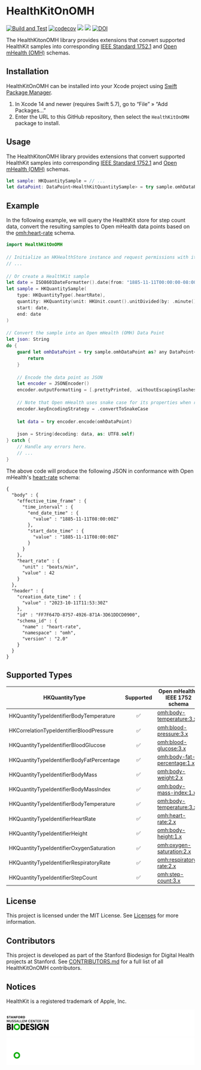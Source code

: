 <!--
                  
This source file is part of the HealthKitOnFHIR open source project

SPDX-FileCopyrightText: 2022 Stanford University and the project authors (see CONTRIBUTORS.md)

SPDX-License-Identifier: MIT
             
-->

# HealthKitOnOMH

[![Build and Test](https://github.com/StanfordBDHG/HealthKitOnOMH/actions/workflows/build-and-test.yml/badge.svg)](https://github.com/StanfordBDHG/HealthKitOnOMH/actions/workflows/build-and-test.yml)
[![codecov](https://codecov.io/gh/StanfordBDHG/HealthKitOnOMH/branch/main/graph/badge.svg?token=17BMMYE3AC)](https://codecov.io/gh/StanfordBDHG/HealthKitOnOMH)
[![](https://img.shields.io/endpoint?url=https%3A%2F%2Fswiftpackageindex.com%2Fapi%2Fpackages%2FStanfordBDHG%2FHealthKitOnOMH%2Fbadge%3Ftype%3Dswift-versions)](https://swiftpackageindex.com/StanfordBDHG/HealthKitOnOMH)
[![](https://img.shields.io/endpoint?url=https%3A%2F%2Fswiftpackageindex.com%2Fapi%2Fpackages%2FStanfordBDHG%2FHealthKitOnOMH%2Fbadge%3Ftype%3Dplatforms)](https://swiftpackageindex.com/StanfordBDHG/HealthKitOnOMH)
[![DOI](https://zenodo.org/badge/575941100.svg)](https://doi.org/10.5281/zenodo.14004334)


The HealthKitonOMH library provides extensions that convert supported HealthKit samples into corresponding [IEEE Standard 1752.1](https://opensource.ieee.org/omh/1752) and [Open mHealth (OMH)](https://www.openmhealth.org/documentation/#/overview/get-started) schemas.


## Installation
HealthKitOnOMH can be installed into your Xcode project using [Swift Package Manager](https://github.com/apple/swift-package-manager).

1. In Xcode 14 and newer (requires Swift 5.7), go to “File” » “Add Packages...”
2. Enter the URL to this GitHub repository, then select the `HealthKitOnOMH` package to install.

## Usage

The HealthKitonOMH library provides extensions that convert supported HealthKit samples into corresponding [IEEE Standard 1752.1](https://opensource.ieee.org/omh/1752) and [Open mHealth (OMH)](https://www.openmhealth.org/documentation/#/overview/get-started) schemas.

```swift
let sample: HKQuantitySample = // ...
let dataPoint: DataPoint<HealthKitQuantitySample> = try sample.omhDataPoint
```

## Example

In the following example, we will query the HealthKit store for step count data, convert the resulting samples to Open mHealth data points based on the [omh:heart-rate](https://www.openmhealth.org/documentation/#/schema-docs/schema-library/schemas/omh_heart-rate) schema.

```swift
import HealthKitOnOMH

// Initialize an HKHealthStore instance and request permissions with it
// ...

// Or create a HealthKit sample
let date = ISO8601DateFormatter().date(from: "1885-11-11T00:00:00-08:00") ?? .now
let sample = HKQuantitySample(
    type: HKQuantityType(.heartRate),
    quantity: HKQuantity(unit: HKUnit.count().unitDivided(by: .minute()), doubleValue: 42.0),
    start: date,
    end: date
)

// Convert the sample into an Open mHealth (OMH) Data Point
let json: String
do {
    guard let omhDataPoint = try sample.omhDataPoint as? any DataPoint<HeartRate> else {
        return
    }
            
    // Encode the data point as JSON
    let encoder = JSONEncoder()
    encoder.outputFormatting = [.prettyPrinted, .withoutEscapingSlashes, .sortedKeys]
    
    // Note that Open mHealth uses snake case for its properties when represented in JSON
    encoder.keyEncodingStrategy = .convertToSnakeCase
            
    let data = try encoder.encode(omhDataPoint)
            
    json = String(decoding: data, as: UTF8.self)
} catch {
    // Handle any errors here.
    // ...
}
```

The above code will produce the following JSON in conformance with Open mHealth's [heart-rate](https://www.openmhealth.org/documentation/#/schema-docs/schema-library/schemas/omh_heart-rate) schema:

```
{
  "body" : {
    "effective_time_frame" : {
      "time_interval" : {
        "end_date_time" : {
          "value" : "1885-11-11T08:00:00Z"
        },
        "start_date_time" : {
          "value" : "1885-11-11T08:00:00Z"
        }
      }
    },
    "heart_rate" : {
      "unit" : "beats/min",
      "value" : 42
    }
  },
  "header" : {
    "creation_date_time" : {
      "value" : "2023-10-11T11:53:30Z"
    },
    "id" : "FF7F647D-8757-4926-871A-3D61DDCD0900",
    "schema_id" : {
      "name" : "heart-rate",
      "namespace" : "omh",
      "version" : "2.0"
    }
  }
}
```

## Supported Types

|HKQuantityType|Supported|Open mHealth / IEEE 1752 schema|
|-------------|:---------:|-------------|
| HKQuantityTypeIdentifierBodyTemperature | :white_check_mark: | [omh:body-temperature:3.x](http://www.openmhealth.org/documentation/#/schema-docs/schema-library/schemas/omh_body-temperature) |
| HKCorrelationTypeIdentifierBloodPressure | :white_check_mark: | [omh:blood-pressure:3.x](http://www.openmhealth.org/documentation/#/schema-docs/schema-library/schemas/omh_blood-pressure) |
| HKQuantityTypeIdentifierBloodGlucose | :white_check_mark: | [omh:blood-glucose:3.x](http://www.openmhealth.org/documentation/#/schema-docs/schema-library/schemas/omh_blood-glucose) |
| HKQuantityTypeIdentifierBodyFatPercentage | :white_check_mark: | [omh:body-fat-percentage:1.x](http://www.openmhealth.org/documentation/#/schema-docs/schema-library/schemas/omh_body-fat-percentage) |
| HKQuantityTypeIdentifierBodyMass | :white_check_mark: | [omh:body-weight:2.x](http://www.openmhealth.org/documentation/#/schema-docs/schema-library/schemas/omh_body-weight) |
| HKQuantityTypeIdentifierBodyMassIndex | :white_check_mark: | [omh:body-mass-index:1.x](http://www.openmhealth.org/documentation/#/schema-docs/schema-library/schemas/omh_body-mass-index) |
| HKQuantityTypeIdentifierBodyTemperature | :white_check_mark: | [omh:body-temperature:3.x](http://www.openmhealth.org/documentation/#/schema-docs/schema-library/schemas/omh_body-temperature) |
| HKQuantityTypeIdentifierHeartRate | :white_check_mark: | [omh:heart-rate:2.x](http://www.openmhealth.org/documentation/#/schema-docs/schema-library/schemas/omh_heart-rate) |
| HKQuantityTypeIdentifierHeight | :white_check_mark: | [omh:body-height:1.x](http://www.openmhealth.org/documentation/#/schema-docs/schema-library/schemas/omh_body-height) |
| HKQuantityTypeIdentifierOxygenSaturation | :white_check_mark: | [omh:oxygen-saturation:2.x](http://www.openmhealth.org/documentation/#/schema-docs/schema-library/schemas/omh_oxygen-saturation) |
| HKQuantityTypeIdentifierRespiratoryRate | :white_check_mark: | [omh:respiratory-rate:2.x](http://www.openmhealth.org/documentation/#/schema-docs/schema-library/schemas/omh_respiratory-rate) |
| HKQuantityTypeIdentifierStepCount | :white_check_mark: | [omh:step-count:3.x](http://www.openmhealth.org/documentation/#/schema-docs/schema-library/schemas/omh_step-count) |


## License
This project is licensed under the MIT License. See [Licenses](https://github.com/StanfordBDHG/HealthKitOnOMH/tree/main/LICENSES) for more information.


## Contributors
This project is developed as part of the Stanford Biodesign for Digital Health projects at Stanford.
See [CONTRIBUTORS.md](https://github.com/StanfordBDHG/HealthKitOnOMH/tree/main/CONTRIBUTORS.md) for a full list of all HealthKitOnOMH contributors.


## Notices
HealthKit is a registered trademark of Apple, Inc.

![Stanford Byers Center for Biodesign Logo](https://raw.githubusercontent.com/StanfordBDHG/.github/main/assets/biodesign-footer-light.png#gh-light-mode-only)
![Stanford Byers Center for Biodesign Logo](https://raw.githubusercontent.com/StanfordBDHG/.github/main/assets/biodesign-footer-dark.png#gh-dark-mode-only)
